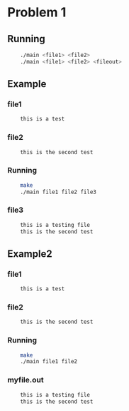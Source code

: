 # Problem 1

## Running
```bash
    ./main <file1> <file2>
    ./main <file1> <file2> <fileout>
```

## Example
### file1
```txt
    this is a test
```

### file2
```txt
    this is the second test
```
### Running
```bash
    make
    ./main file1 file2 file3
```

### file3 
```txt
    this is a testing file
    this is the second test
```

## Example2

### file1
```txt
    this is a test
```

### file2
```txt
    this is the second test
```
### Running
```bash
    make
    ./main file1 file2 
```

### myfile.out
```txt
    this is a testing file
    this is the second test
```

